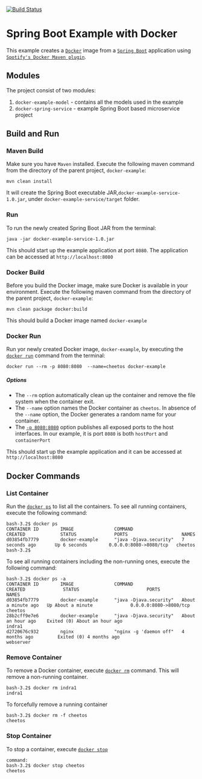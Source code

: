 [![Build Status][travis-badge]][travis-badge-url]

Spring Boot Example with Docker
==================================
This example creates a [`Docker`](https://www.docker.com/) image from a [`Spring Boot`](https://projects.spring.io/spring-boot/) 
application using [`Spotify's Docker Maven plugin`](https://github.com/spotify/docker-maven-plugin).

## Modules
The project consist of two modules:

1. `docker-example-model` - contains all the models used in the example
2. `docker-spring-service` - example Spring Boot based microservice project

## Build and Run
### Maven Build
Make sure you have `Maven` installed. Execute the following maven command from the directory of the 
parent project, `docker-example`:
```
mvn clean install
```
It will create the Spring Boot executable JAR,`docker-example-service-1.0.jar`, under `docker-example-service/target` 
folder.

### Run
To run the newly created Spring Boot JAR from the terminal:
```
java -jar docker-example-service-1.0.jar
```
This should start up the example application at port `8080`. The application can be accessed at `http://localhost:8080`

### Docker Build
Before you build the Docker image, make sure Docker is available in your environment.
Execute the following maven command from the directory of the parent project, `docker-example`:
```
mvn clean package docker:build
```
This should build a Docker image named `docker-example`

### Docker Run
Run yor newly created Docker image, `docker-example`, by executing the 
[`docker run`](https://docs.docker.com/engine/reference/run/) command from the terminal:
```
docker run --rm -p 8080:8080  --name=cheetos docker-example
```
##### Options
* The `--rm` option automatically clean up the container and remove the file system when the container exit.
* The `--name` option names the Docker container as `cheetos`. In absence of the `--name` option, the Docker generates a 
random name for your container.
* The [`-p 8080:8080`](https://docs.docker.com/engine/reference/run/#expose-incoming-ports) option publishes all 
exposed ports to the host interfaces. In our example, it is port `8080` is both `hostPort` and `containerPort` 

This should start up the example application and it can be accessed at `http://localhost:8080`

## Docker Commands
### List Container
Run the [`docker ps`](https://docs.docker.com/v1.11/engine/reference/commandline/ps/) to list all the containers.
To see all running containers, execute the following command:
```
bash-3.2$ docker ps
CONTAINER ID        IMAGE               COMMAND                  CREATED             STATUS              PORTS                    NAMES
d03854fb7779        docker-example      "java -Djava.security"   7 seconds ago       Up 6 seconds        0.0.0.0:8080->8080/tcp   cheetos
bash-3.2$ 
```
To see all running containers including the non-running ones, execute the following command:
```
bash-3.2$ docker ps -a
CONTAINER ID        IMAGE               COMMAND                  CREATED              STATUS                         PORTS                    NAMES
d03854fb7779        docker-example      "java -Djava.security"   About a minute ago   Up About a minute              0.0.0.0:8080->8080/tcp   cheetos
28b2cff9e7e6        docker-example      "java -Djava.security"   About an hour ago    Exited (0) About an hour ago                            indra1
d2720676c932        nginx               "nginx -g 'daemon off"   4 months ago         Exited (0) 4 months ago                                 webserver
```

### Remove Container
To remove a Docker container, execute [`docker rm`](https://docs.docker.com/v1.11/engine/reference/commandline/rm/) 
command. This will remove a non-running container.
```
bash-3.2$ docker rm indra1
indra1 
```
To forcefully remove a running container
```
bash-3.2$ docker rm -f cheetos
cheetos
```

### Stop Container
To stop a container, execute [`docker stop`](https://docs.docker.com/v1.11/engine/reference/commandline/stop/)
```
command:
bash-3.2$ docker stop cheetos
cheetos
```

[travis-badge]: https://travis-ci.org/indrabasak/docker-example.svg?branch=master
[travis-badge-url]: https://travis-ci.org/indrabasak/docker-example/
